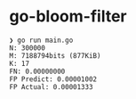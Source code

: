 # go-bloom-filter

```
❯ go run main.go
N: 300000
M: 7188794bits (877KiB)
K: 17
FN: 0.00000000
FP Predict: 0.00001002
FP Actual: 0.00001333
```
